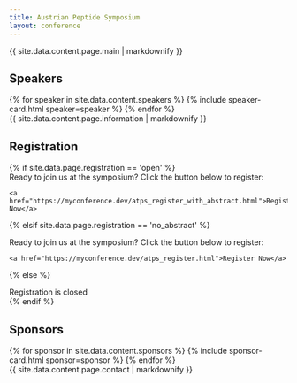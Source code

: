 ```yaml
---
title: Austrian Peptide Symposium
layout: conference
---
```


<div class="container container-main" id="home">
  {{ site.data.content.page.main | markdownify }}
</div>

<div class="container container-speakers" id="speakers">
  <h2>Speakers</h2>
  <div id="speaker-list">
  {% for speaker in site.data.content.speakers %}
    {% include speaker-card.html speaker=speaker %}
  {% endfor %}
  </div>
</div>

<div class="container container-info" id="information">
  {{ site.data.content.page.information | markdownify }}
</div>

<div class="container container-registration" id="registration">
  <h2>Registration</h2>
  {% if site.data.page.registration == 'open' %}
    <div>
      Ready to join us at the symposium? Click the button below to register:
    </div>

    <a href="https://myconference.dev/atps_register_with_abstract.html">Register Now</a>
  {% elsif site.data.page.registration == 'no_abstract' %}
    <div>
      Ready to join us at the symposium? Click the button below to register:
    </div>

    <a href="https://myconference.dev/atps_register.html">Register Now</a>
  {% else %}
    <div>Registration is closed</div>
  {% endif %}
</div>

<div class="container container-sponsors">
  <h2>Sponsors</h2>
  <div id="sponsor-list">
  {% for sponsor in site.data.content.sponsors %}
    {% include sponsor-card.html sponsor=sponsor %}
  {% endfor %}
  </div>
</div>

<div class="container container-contact" id="contact">
	{{ site.data.content.page.contact | markdownify }}
</div>
